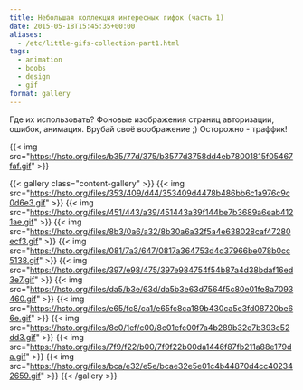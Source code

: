 ```yaml
---
title: Небольшая коллекция интересных гифок (часть 1)
date: 2015-05-18T15:45:35+00:00
aliases:
  - /etc/little-gifs-collection-part1.html
tags:
  - animation
  - boobs
  - design
  - gif
format: gallery
---
```


Где их использовать? Фоновые изображения страниц авторизации, ошибок, анимация. Врубай своё воображение ;) Осторожно - траффик!

{{< img src="https://hsto.org/files/b35/77d/375/b3577d3758dd4eb78001815f05467faf.gif" >}}

<!--more-->

{{< gallery class="content-gallery" >}}
  {{< img src="https://hsto.org/files/353/409/d44/353409d4478b486bb6c1a976c9c0d6e3.gif" >}}
  {{< img src="https://hsto.org/files/451/443/a39/451443a39f144be7b3689a6eab4121ae.gif" >}}
  {{< img src="https://hsto.org/files/8b3/0a6/a32/8b30a6a32f5a4e638028caf47280ecf3.gif" >}}
  {{< img src="https://hsto.org/files/081/7a3/647/0817a364753d4d37966be078b0cc5138.gif" >}}
  {{< img src="https://hsto.org/files/397/e98/475/397e984754f54b87a4d38bdaf16ed3e7.gif" >}}
  {{< img src="https://hsto.org/files/da5/b3e/63d/da5b3e63d7564f5c80e01fe8a7093460.gif" >}}
  {{< img src="https://hsto.org/files/e65/fc8/ca1/e65fc8ca189b430ca5e3fd08720be66e.gif" >}}
  {{< img src="https://hsto.org/files/8c0/1ef/c00/8c01efc00f7a4b289b32e7b393c52dd3.gif" >}}
  {{< img src="https://hsto.org/files/7f9/f22/b00/7f9f22b00da1446f87fb211a88e179da.gif" >}}
  {{< img src="https://hsto.org/files/bca/e32/e5e/bcae32e5e01c4b44870d4cc402342659.gif" >}}
{{< /gallery >}}

